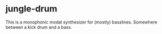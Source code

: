# jungle-drum
This is a monophonic modal synthesizer for (mostly) basslines. Somewhere between a kick drum and a bass.
